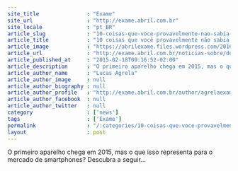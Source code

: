 ```yaml
---
site_title               : "Exame"
site_url                 : "http://exame.abril.com.br"
site_locale              : "pt_BR"
article_slug             : "10-coisas-que-voce-provavelmente-nao-sabia-sobre-o-project-ara"
article_title            : "10 coisas que você provavelmente não sabia sobre o Project Ara"
article_image            : "https://abrilexame.files.wordpress.com/2016/10/imagem-comartilhamento.png"
article_url              : "http://exame.abril.com.br/noticias-sobre/doencas/"
article_published_at     : "2015-02-18T09:16:52-02:00"
article_description      : "O primeiro aparelho chega em 2015, mas o que isso representa para o mercado de smartphones? Descubra a seguir..."
article_author_name      : "Lucas Agrela"
article_author_image     : null
article_author_biography : null
article_author_profile   : "http://exame.abril.com.br/author/agrelaexame/"
article_author_facebook  : null
article_author_twitter   : null
category                 : ['news']
tags                     : ['Exame']
permalink                : "/:categories/10-coisas-que-voce-provavelmente-nao-sabia-sobre-o-project-ara/"
layout                   : post
---
```


O primeiro aparelho chega em 2015, mas o que isso representa para o mercado de smartphones? Descubra a seguir...

